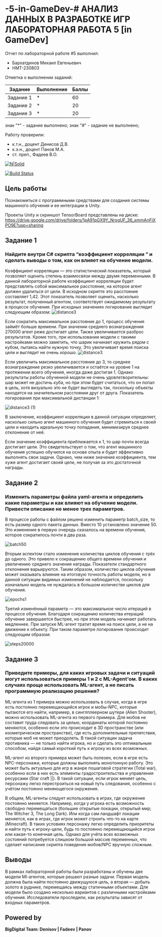 # -5-in-GameDev-# АНАЛИЗ ДАННЫХ В РАЗРАБОТКЕ ИГР ЛАБОРАТОРНАЯ РАБОТА 5 [in GameDev]
Отчет по лабораторной работе #5 выполнил:
- Бархатдинов Михаил Евгеньевич
- НМТ-230803

Отметка о выполнении заданий:

| Задание | Выполнение | Баллы |
| ------ | ------ | ------ |
| Задание 1 | * | 60 |
| Задание 2 | * | 20 |
| Задание 3 | * | 20 |

знак "*" - задание выполнено; знак "#" - задание не выполнено;

Работу проверили:
- к.т.н., доцент Денисов Д.В.
- к.э.н., доцент Панов М.А.
- ст. преп., Фадеев В.О.

[![N|Solid](https://cldup.com/dTxpPi9lDf.thumb.png)](https://nodesource.com/products/nsolid)

[![Build Status](https://travis-ci.org/joemccann/dillinger.svg?branch=master)](https://travis-ci.org/joemccann/dillinger)

## Цель работы
Познакомиться с программными средствами для создания системы машинного обучения и ее интеграции в Unity.

Проекты Unity и скриншот TensorBoard представлены на диске: https://drive.google.com/drive/folders/1pA91pGX9Y_NrsgUF_36_xmmAnFiXPO9E?usp=sharing

## Задание 1
### Найдите внутри C# скрипта “коэффициент корреляции ” и сделать выводы о том, как он влияет на обучение модели.

Коэффициент корреляции — это статистический показатель, который позволяет оценить степень взаимосвязи между двумя переменными. В данной лабораторной работе коэффициент корреляции будет представлять собой максимальное расстояние, на которое агент должен удалиться от цели. В исходном скрипте это расстояние составляет 1,42. Этот показатель позволяет оценить, насколько результат, полученный агентом, соответствует ожидаемому результату в процессе обучения. При исходных значениях логирование выглядит следующим образом:
![distance3](https://github.com/Thomas10622/Readme-5/blob/main/11.jpg)




Если сократить максимальное расстояние до 1, процесс обучения займёт больше времени. При значении среднего вознаграждения 270000 агент реже достигает цели. Также увеличивается разброс результатов. Кроме того, при использовании модели с такими настройками можно заметить, что шарик начинает кружить рядом с кубом, пытаясь найти нужную точку. Это увеличивает время поиска цели и выглядит не очень хорошо.
![distance3](https://github.com/Thomas10622/Readme-5/blob/main/22.jpg)



Если увеличить максимальное расстояние до 3, то среднее вознаграждение резко увеличивается и остаётся на уровне 1 на протяжении всего обучения, иногда даже достигая 1. Однако результаты работы обученной модели не очень удовлетворительны: шар может не достичь куба, но при этом будет считаться, что он попал в цель, хотя визуально это не будет выглядеть так, поскольку объекты находятся на значительном расстоянии друг от друга. Показатель логирования при максимальной дистанции 1:

![distance3 (1)](https://github.com/Thomas10622/Readme-5/blob/main/33.jpg)


В заключение, коэффициент корреляции в данной ситуации определяет, насколько сильно агент машинного обучения будет стремиться к своей цели и находить идеальную точку попадания, минимизируя среднее отклонение от неё.

Если значение коэффициента приближается к 1, то шар почти всегда достигает цели. Это свидетельствует о том, что агент машинного обучения успешно обучился на основе опыта и будет эффективно выполнять свои задачи. Однако, чем ниже значение коэффициента, тем хуже агент достигает своей цели, не получая за это достаточной награды.

## Задание 2
### Изменить параметры файла yaml-агента и определить какие параметры и как влияют на обучение модели. Привести описание не менее трех параметров.

В процессе работы с файлом решено изменить параметр batch_size, то есть размер одного пакета данных. Вместо 10 установлено значение 50. Это изменение в первую очередь сказалось на времени обучения, которое сократилось почти в два раза.

![batch50](https://github.com/Thomas10622/Readme-5/blob/main/1.jpg)


Вторым аспектом стало изменение количества циклов обучения с трёх до одного. Это привело к сокращению общего времени обучения и увеличению среднего значения награды. Показатели стандартного отклонения варьируются. Таким образом, количество циклов обучения может оказывать влияние на итоговую точность работы модели, но в данной ситуации видимых изменений не наблюдается, поскольку изначально модель не нуждалась в большом количестве циклов для обучения.

![epochs1](https://github.com/Thomas10622/Readme-5/blob/main/2.jpg)


Третий изменённый параметр — это максимальное число итераций в процессе обучения. Благодаря сокращению количества итераций обучение завершается быстрее, но при этом модель начинает работать медленнее. При запуске ML-агент тратит время на поиск цели, а не на движение к объекту. При таком параметре логирование происходит следующим образом:

![steps20000](https://github.com/Thomas10622/Readme-5/blob/main/3.jpg)


## Задание 3
### Приведите примеры, для каких игровых задачи и ситуаций могут использоваться примеры 1 и 2 с ML-Agent’ом. В каких случаях проще использовать ML-агент, а не писать программную реализацию решения? 

ML-агента из 1 примера можно использовать в случае, когда в игре есть постоянно перемещающийся игрок и мобы-NPC, которые пытаются его найти, например, в синглплеерном шутере (Alien Shooter), можно использовать ML-агента из первого примера. Для мобов не составит труда следовать за целью, координаты которой постоянно меняются, особенно если это происходит в 3D пространстве (или изометрическом пространстве), где есть дополнительные препятствия, которые моб не может преодолеть. В такой ситуации задача противника — не только найти игрока, но и сделать это оптимальным способом, найдя самый короткий путь к игроку из всех возможных.

ML-агент из второго примера может быть полезен, если в игре есть NPC-персонажи, которые должны выполнять монотонную работу. Это может быть актуально для игр в жанре пошаговой стратегии (Total war), особенно если в них есть элементы градостроительства и управления ресурсами (Star craft ||). В такой ситуации, если игрок меняет цель, персонажу легко перестроиться на новый путь следования, особенно с учётом постоянно меняющегося окружения.

В общем, ML-агенты следует использовать в играх, где окружение постоянно меняется. Например, когда у игрока есть возможность свободно перемещаться (большие открытые локации, открытый мир; The Witcher 3, The Long Dark). Или когда сам ландшафт локации меняется, как в играх, где игрок может строить что-то на карте (Minecraft). В таких условиях персонажу легко определить приоритеты и найти путь к игроку-цели, будь то постоянно перемещающийся игрок или какая-то конечная цель. Однако для учёта всех возможных состояний потребуется слишком большой массив переменных, что сделает написание скрипта поведения мобов/NPC вручную сложным.

## Выводы

В рамках лабораторной работы были разработаны и обучены две модели Ml-агентов, которые решают разные задачи. Первая модель должна была найти постоянно движущуюся цель, а вторая — добыть золото в руднике, перемещаясь между статичными объектами. Для модели было создано несколько вариантов с различными настройками обучения. Исследователи проследили, как результаты зависят от входных параметров.


## Powered by

**BigDigital Team: Denisov | Fadeev | Panov**
